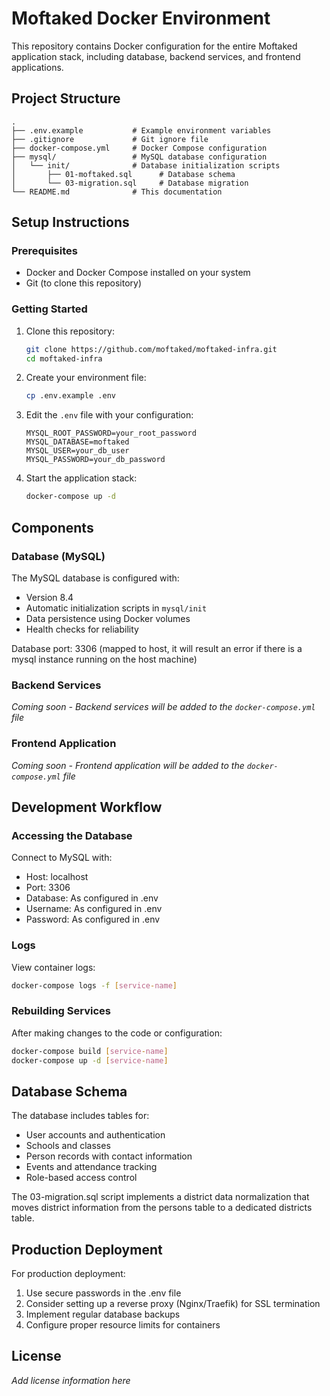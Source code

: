 # Moftaked Docker Environment

This repository contains Docker configuration for the entire Moftaked application stack, including database, backend services, and frontend applications.

## Project Structure

```
.
├── .env.example           # Example environment variables
├── .gitignore             # Git ignore file
├── docker-compose.yml     # Docker Compose configuration
├── mysql/                 # MySQL database configuration
│   └── init/              # Database initialization scripts
│       ├── 01-moftaked.sql      # Database schema
│       └── 03-migration.sql     # Database migration
└── README.md              # This documentation
```

## Setup Instructions

### Prerequisites

- Docker and Docker Compose installed on your system
- Git (to clone this repository)

### Getting Started

1. Clone this repository:
   ```bash
   git clone https://github.com/moftaked/moftaked-infra.git
   cd moftaked-infra
   ```

2. Create your environment file:
   ```bash
   cp .env.example .env
   ```

3. Edit the `.env` file with your configuration:
   ```
   MYSQL_ROOT_PASSWORD=your_root_password
   MYSQL_DATABASE=moftaked
   MYSQL_USER=your_db_user
   MYSQL_PASSWORD=your_db_password
   ```

4. Start the application stack:
   ```bash
   docker-compose up -d
   ```

## Components

### Database (MySQL)

The MySQL database is configured with:
- Version 8.4
- Automatic initialization scripts in `mysql/init`
- Data persistence using Docker volumes
- Health checks for reliability

Database port: 3306 (mapped to host, it will result an error if there is a mysql instance running on the host machine)

### Backend Services

*Coming soon - Backend services will be added to the `docker-compose.yml` file*

### Frontend Application

*Coming soon - Frontend application will be added to the `docker-compose.yml` file*

## Development Workflow

### Accessing the Database

Connect to MySQL with:
- Host: localhost
- Port: 3306
- Database: As configured in .env
- Username: As configured in .env
- Password: As configured in .env

### Logs

View container logs:
```bash
docker-compose logs -f [service-name]
```

### Rebuilding Services

After making changes to the code or configuration:
```bash
docker-compose build [service-name]
docker-compose up -d [service-name]
```

## Database Schema

The database includes tables for:
- User accounts and authentication
- Schools and classes
- Person records with contact information
- Events and attendance tracking
- Role-based access control

The 03-migration.sql script implements a district data normalization that moves district information from the persons table to a dedicated districts table.

## Production Deployment

For production deployment:
1. Use secure passwords in the .env file
2. Consider setting up a reverse proxy (Nginx/Traefik) for SSL termination
3. Implement regular database backups
4. Configure proper resource limits for containers

## License

*Add license information here*
